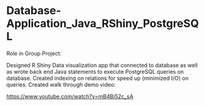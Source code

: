 # Database-Application_Java_RShiny_PostgreSQL

Role in Group Project:

Designed R Shiny Data visualization app that connected to database as well as wrote back end Java statements to execute PostgreSQL queries on database. Created indexing on relations for speed up (minimized I/O) on queries. Created walk through demo video: 

https://www.youtube.com/watch?v=mB4Bi52c_sA

